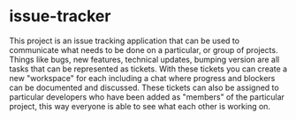# issue-tracker

This project is an issue tracking application that can be used to communicate what needs to be done on a particular, or group of projects. Things like bugs, new features, technical updates, bumping version are all tasks that can be represented as tickets. With these tickets you can create a new "workspace" for each including a chat where progress and blockers can be documented and discussed. These tickets can also be assigned to particular developers who have been added as "members" of the particular project, this way everyone is able to see what each other is working on.

